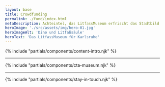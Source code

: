 ```yaml
---
layout: base
title: Crowdfunding
permalink: ./fund/index.html
metaDescription: Achteintel, das LitfassMuseum erfrischt das Stadtbild von Karlsruhe mit Kunst, Grafik, Illustration und Fotografie. Zur Umsetzung dieser Ausstellungsidee benötigen wir deine finanzielle Unterstützung.
heroImage: './src/assets/img/hero-01.jpg'
heroImageAlt: 'Dino und Litfaßsäule'
heroText: 'Das LitfassMuseum für Karlsruhe'
---
```


{% include "partials/components/content-intro.njk" %}

- - -

{% include "partials/components/cta-museum.njk" %}

- - -

{% include "partials/components/stay-in-touch.njk" %}

